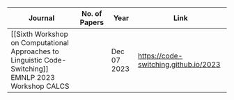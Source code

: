| **Journal** | **No. of Papers** | **Year** | Link |
| ---- | ---- | ---- | ---- |
| [[Sixth Workshop on Computational Approaches to Linguistic Code-Switching]]<br>EMNLP 2023 Workshop CALCS |  | Dec 07 2023 | https://code-switching.github.io/2023 |
